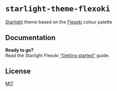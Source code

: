 # `starlight-theme-flexoki`

[Starlight](https://starlight.astro.build/) theme based on the [Flexoki](https://stephango.com/flexoki) colour palette

## Documentation

**Ready to go?**  
Read the Starlight Flexoki [“Getting started”](https://delucis.github.io/starlight-theme-flexoki/) guide.

## License

[MIT](https://github.com/delucis/starlight-theme-flexoki/blob/main/LICENSE)
